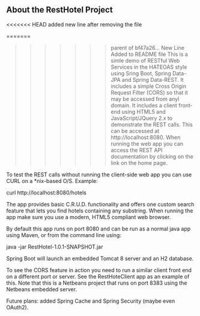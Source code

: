 About the RestHotel Project
---------------------------
<<<<<<< HEAD
added new line after removing the file 

=======
>>>>>>> parent of bf47a26... New Line Added to README file
This is a simle demo of RESTful Web Services in the HATEOAS style using Sring Boot, Spring Data-JPA and Spring Data-REST. It includes a simple Cross Origin Request Filter (CORS) so that it may be accessed from anyl domain. It includes a client front-end using HTML5 and JavaScript/JQuery 2.x to demonstrate the REST calls. This can be accessed at http://localhost:8080. When running the web app you can access the REST API documentation by clicking on the link on the home page.

To test the REST calls without running the client-side web app you can use CURL on a *nix-based O/S. Example:

curl http://localhost:8080/hotels

The app provides basic C.R.U.D. functionality and offers one custom search feature that lets you find hotels containing any substring. When running the app make sure you use a modern, HTML5 compliant web browser.

By default this app runs on port 8080 and can be run as a normal java app using Maven, or from the command line using:

java -jar RestHotel-1.0.1-SNAPSHOT.jar

Spring Boot will launch an embedded Tomcat 8 server and an H2 database.

To see the CORS feature in action you need to run a similar client front end on a different port or server. See the RestHoteClient app as an example of this. Note that this is a Netbeans project that runs on port 8383 using the Netbeans embedded server.

Future plans: added Spring Cache and Spring Security (maybe even OAuth2).


